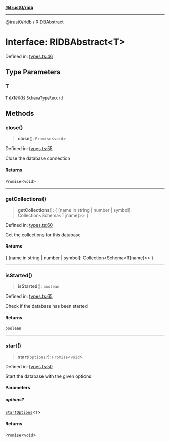 [**@trust0/ridb**](../README.md)

***

[@trust0/ridb](../README.md) / RIDBAbstract

# Interface: RIDBAbstract\<T\>

Defined in: [types.ts:46](https://github.com/trust0-project/RIDB/blob/96bdd9e989f3b9d3bb9f1e9e2333148433a17232/packages/ridb/src/types.ts#L46)

## Type Parameters

### T

`T` *extends* `SchemaTypeRecord`

## Methods

### close()

> **close**(): `Promise`\<`void`\>

Defined in: [types.ts:55](https://github.com/trust0-project/RIDB/blob/96bdd9e989f3b9d3bb9f1e9e2333148433a17232/packages/ridb/src/types.ts#L55)

Close the database connection

#### Returns

`Promise`\<`void`\>

***

### getCollections()

> **getCollections**(): \{ \[name in string \| number \| symbol\]: Collection\<Schema\<T\[name\]\>\> \}

Defined in: [types.ts:60](https://github.com/trust0-project/RIDB/blob/96bdd9e989f3b9d3bb9f1e9e2333148433a17232/packages/ridb/src/types.ts#L60)

Get the collections for this database

#### Returns

\{ \[name in string \| number \| symbol\]: Collection\<Schema\<T\[name\]\>\> \}

***

### isStarted()

> **isStarted**(): `boolean`

Defined in: [types.ts:65](https://github.com/trust0-project/RIDB/blob/96bdd9e989f3b9d3bb9f1e9e2333148433a17232/packages/ridb/src/types.ts#L65)

Check if the database has been started

#### Returns

`boolean`

***

### start()

> **start**(`options?`): `Promise`\<`void`\>

Defined in: [types.ts:50](https://github.com/trust0-project/RIDB/blob/96bdd9e989f3b9d3bb9f1e9e2333148433a17232/packages/ridb/src/types.ts#L50)

Start the database with the given options

#### Parameters

##### options?

[`StartOptions`](../type-aliases/StartOptions.md)\<`T`\>

#### Returns

`Promise`\<`void`\>
